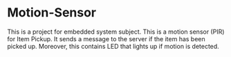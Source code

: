 # Motion-Sensor
This is a project for embedded system subject. This is a motion sensor (PIR) for Item Pickup. It sends a message to the server if the item has been picked up. Moreover, this contains LED that lights up if motion is detected. 
